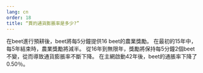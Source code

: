 ```yaml
---
lang: cn
order: 18
title: “賈的通貨膨脹率是多少?”
---
```


在beet進行預耕後，beet將每5分鐘提供16 beet的農業獎勵。 在最初的15年中，每5年結束時，農業獎勵將減半。 從16年到無限年，獎勵將保持每5分鐘2個beet不變，從而導致通貨膨脹率不斷下降。 在主網啟動42年後，beet的通脹率下降了0.50％。
